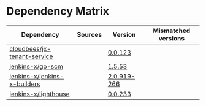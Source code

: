 # Dependency Matrix

Dependency | Sources | Version | Mismatched versions
---------- | ------- | ------- | -------------------
[cloudbees/jx-tenant-service](https://github.com/cloudbees/jx-tenant-service) |  | [0.0.123](https://github.com/cloudbees/jx-tenant-service/releases/tag/v0.0.123) | 
[jenkins-x/go-scm](https://github.com/jenkins-x/go-scm) |  | [1.5.53]() | 
[jenkins-x/jenkins-x-builders](https://github.com/jenkins-x/jenkins-x-builders) |  | [2.0.919-266]() | 
[jenkins-x/lighthouse](https://github.com/jenkins-x/lighthouse) |  | [0.0.233]() | 

